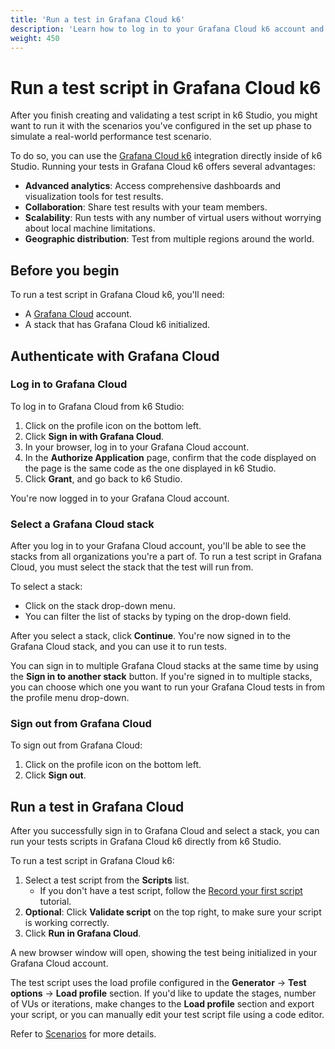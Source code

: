 ```yaml
---
title: 'Run a test in Grafana Cloud k6'
description: 'Learn how to log in to your Grafana Cloud k6 account and run a test script directly from k6 Studio.'
weight: 450
---
```


# Run a test script in Grafana Cloud k6

After you finish creating and validating a test script in k6 Studio, you might want to run it with the scenarios you've configured in the set up phase to simulate a real-world performance test scenario.

To do so, you can use the [Grafana Cloud k6](https://grafana.com/docs/grafana-cloud/testing/k6/) integration directly inside of k6 Studio. Running your tests in Grafana Cloud k6 offers several advantages:

- **Advanced analytics**: Access comprehensive dashboards and visualization tools for test results.
- **Collaboration**: Share test results with your team members.
- **Scalability**: Run tests with any number of virtual users without worrying about local machine limitations.
- **Geographic distribution**: Test from multiple regions around the world.

## Before you begin

To run a test script in Grafana Cloud k6, you'll need:

- A [Grafana Cloud](https://grafana.com/auth/sign-up/create-user) account.
- A stack that has Grafana Cloud k6 initialized.

## Authenticate with Grafana Cloud

### Log in to Grafana Cloud

To log in to Grafana Cloud from k6 Studio:

1. Click on the profile icon on the bottom left.
1. Click **Sign in with Grafana Cloud**.
1. In your browser, log in to your Grafana Cloud account.
1. In the **Authorize Application** page, confirm that the code displayed on the page is the same code as the one displayed in k6 Studio.
1. Click **Grant**, and go back to k6 Studio.

You're now logged in to your Grafana Cloud account.

### Select a Grafana Cloud stack

After you log in to your Grafana Cloud account, you'll be able to see the stacks from all organizations you're a part of. To run a test script in Grafana Cloud, you must select the stack that the test will run from.

To select a stack:

- Click on the stack drop-down menu.
- You can filter the list of stacks by typing on the drop-down field.

After you select a stack, click **Continue**. You're now signed in to the Grafana Cloud stack, and you can use it to run tests.

You can sign in to multiple Grafana Cloud stacks at the same time by using the **Sign in to another stack** button. If you're signed in to multiple stacks, you can choose which one you want to run your Grafana Cloud tests in from the profile menu drop-down.

### Sign out from Grafana Cloud

To sign out from Grafana Cloud:

1. Click on the profile icon on the bottom left.
1. Click **Sign out**.

## Run a test in Grafana Cloud

After you successfully sign in to Grafana Cloud and select a stack, you can run your tests scripts in Grafana Cloud k6 directly from k6 Studio.

To run a test script in Grafana Cloud k6:

1. Select a test script from the **Scripts** list.
   - If you don't have a test script, follow the [Record your first script](https://grafana.com/docs/k6-studio/record-your-first-script/) tutorial.
1. **Optional**: Click **Validate script** on the top right, to make sure your script is working correctly.
1. Click **Run in Grafana Cloud**.

A new browser window will open, showing the test being initialized in your Grafana Cloud account.

The test script uses the load profile configured in the **Generator** -> **Test options** -> **Load profile** section. If you'd like to update the stages, number of VUs or iterations, make changes to the **Load profile** section and export your script, or you can manually edit your test script file using a code editor.

Refer to [Scenarios](https://grafana.com/docs/k6/latest/using-k6/scenarios/) for more details.
